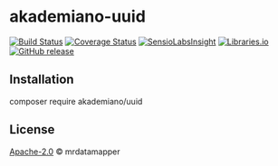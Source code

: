 # akademiano-uuid
[![Build Status](https://travis-ci.org/mrdatamapper/akademiano-uuid.svg?branch=master)](https://travis-ci.org/mrdatamapper/akademiano-uuid)
[![Coverage Status](https://coveralls.io/repos/github/mrdatamapper/akademiano-uuid/badge.svg)](https://coveralls.io/github/mrdatamapper/akademiano-uuid)
[![SensioLabsInsight](https://insight.sensiolabs.com/projects/e8ac6214-a351-4c91-9cdc-b64a76daf21e/mini.png)](https://insight.sensiolabs.com/projects/e8ac6214-a351-4c91-9cdc-b64a76daf21e)
[![Libraries.io ](https://img.shields.io/librariesio/github/mrdatamapper/akademiano-uuid.svg)](https://libraries.io/github/mrdatamapper/akademiano-uuid)
[![GitHub release](https://img.shields.io/github/release/mrdatamapper/akademiano-uuid.svg)]()


## Installation

composer require akademiano/uuid


## License

[Apache-2.0](https://www.apache.org/licenses/LICENSE-2.0) © mrdatamapper
